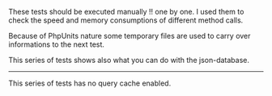 These tests should be executed manually !! one by one.
I used them to check the speed and memory consumptions of different method calls.

Because of PhpUnits nature some temporary files are used to carry over informations
to the next test.

This series of tests shows also what you can do with the json-database.

---

This series of tests has no query cache enabled.